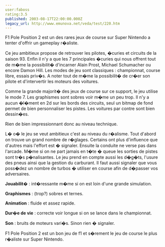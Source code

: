 ```yaml
---
user:faboss
rating:3.5
published: 2003-08-17T22:00:00.000Z
legacy_url: http://www.emunova.net/veda/test/220.htm
---
```

F1 Pole Position 2 est un des rares jeux de course sur Super Nintendo a tenter d'offrir un gameplay r�aliste.  

  

Ce jeu ambitieux propose de retrouver les pilotes, �curies et circuits de la saison 93\. Enfin il n'y a que les 7 principales �curies qui nous offrent tout de m�me la possibilit� d'incarner Alain Prost, Michael Schumacher ou encore Damon Hill. Les modes de jeu sont classiques : championnat, course libre, essais priv�s. A noter tout de m�me la possibilit� de cr�er son pilote et d'intervertir les moteurs des voitures.  

  

Comme la grande majorit� des jeux de course sur ce support, le jeu utilise le mode 7\. Les graphismes sont sobres voir m�me un peu trop. Il n'y a aucun �l�ment en 2d sur les bords des circuits, seul un bitmap de fond permet de bien personnaliser les pistes. Les voitures par contre sont bien dessin�es.  

Rien de bien impressionnant donc au niveau technique.  

  

L� o� le jeu se veut ambitieux c'est au niveau du r�alisme. Tout d'abord on trouve un grand nombre de r�glages. Certains ont plus d'influence que d'autres mais l'effort est � signaler. Ensuite la conduite ne verse pas dans l'arcade. M�me si on ne part jamais en t�te � queue les sorties de pistes sont tr�s p�nalisantes. Le jeu prend en compte aussi les d�g�ts, l'usure des pneus ainsi que la gestion du carburant. Il faut aussi signaler que vous poss�dez un nombre de turbos � utiliser en course afin de d�passer vos adversaires.  

  

**Jouabilit�** : int�ressante m�me si on est loin d'une grande simulation.  

  

**Graphismes** : (trop?) sobres et ternes.  

  

**Animation** : fluide et assez rapide.  

  

**Dur�e de vie** : correcte voir longue si on se lance dans le championnat.  

  

**Son** : bruits de moteurs vari�s. Sinon rien � signaler.  

  

F1 Pole Position 2 est un bon jeu de f1 et s�rement le jeu de course le plus r�aliste sur Super Nintendo.